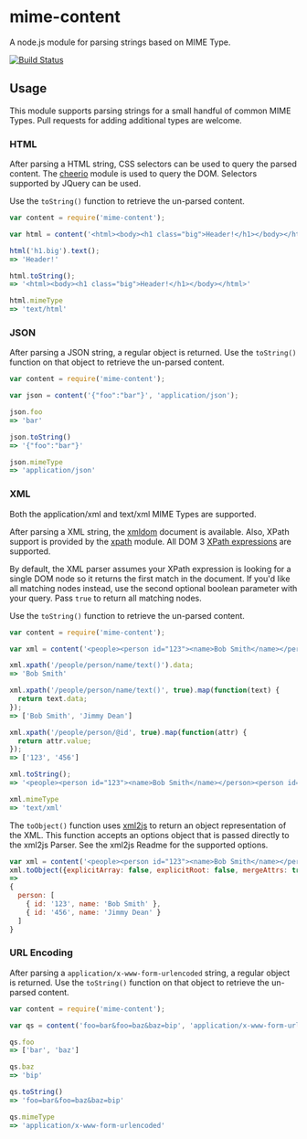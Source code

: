 # mime-content

A node.js module for parsing strings based on MIME Type.

[![Build Status](https://travis-ci.org/activeprospect/node-mime-content.png?branch=master)](https://travis-ci.org/activeprospect/node-mime-content)

## Usage

This module supports parsing strings for a small handful of common MIME Types. Pull requests for adding additional types
are welcome.


### HTML

After parsing a HTML string, CSS selectors can be used to query the parsed content. The [cheerio](https://github.com/MatthewMueller/cheerio) module
is used to query the DOM. Selectors supported by JQuery can be used.

Use the `toString()` function to retrieve the un-parsed content.

```javascript
var content = require('mime-content');

var html = content('<html><body><h1 class="big">Header!</h1></body></html>', 'text/html');

html('h1.big').text();
=> 'Header!'

html.toString();
=> '<html><body><h1 class="big">Header!</h1></body></html>'

html.mimeType
=> 'text/html'
```


### JSON

After parsing a JSON string, a regular object is returned. Use the `toString()` function on that object to retrieve
the un-parsed content.

```javascript
var content = require('mime-content');

var json = content('{"foo":"bar"}', 'application/json');

json.foo
=> 'bar'

json.toString()
=> '{"foo":"bar"}'

json.mimeType
=> 'application/json'
```


### XML

Both the application/xml and text/xml MIME Types are supported.

After parsing a XML string, the [xmldom](https://github.com/jindw/xmldom) document is available. Also, XPath support is
provided by the [xpath](https://github.com/goto100/xpath) module. All DOM 3 [XPath expressions](http://www.w3.org/TR/xpath/#section-Expressions)
are supported.

By default, the XML parser assumes your XPath expression is looking for a single DOM node so it returns the first match
in the document. If you'd like all matching nodes instead, use the second optional boolean parameter with your query. Pass
`true` to return all matching nodes.

Use the `toString()` function to retrieve the un-parsed content.

```javascript
var content = require('mime-content');

var xml = content('<people><person id="123"><name>Bob Smith</name></person><person id="456"><name>Jimmy Dean</name></person></people>', 'text/xml');

xml.xpath('/people/person/name/text()').data;
=> 'Bob Smith'

xml.xpath('/people/person/name/text()', true).map(function(text) {
  return text.data;
});
=> ['Bob Smith', 'Jimmy Dean']

xml.xpath('/people/person/@id', true).map(function(attr) {
  return attr.value;
});
=> ['123', '456']

xml.toString();
=> '<people><person id="123"><name>Bob Smith</name></person><person id="456"><name>Jimmy Dean</name></person></people>'

xml.mimeType
=> 'text/xml'
```

The `toObject()` function uses [xml2js](https://github.com/Leonidas-from-XIV/node-xml2js) to return an object representation
of the XML. This function accepts an options object that is passed directly to the xml2js Parser. See the xml2js Readme for
the supported options.

```javascript
var xml = content('<people><person id="123"><name>Bob Smith</name></person><person id="456"><name>Jimmy Dean</name></person></people>', 'text/xml');
xml.toObject({explicitArray: false, explicitRoot: false, mergeAttrs: true});
=>
{
  person: [
    { id: '123', name: 'Bob Smith' },
    { id: '456', name: 'Jimmy Dean' }
  ]
}
```


### URL Encoding

After parsing a `application/x-www-form-urlencoded` string, a regular object is returned. Use the `toString()` function
on that object to retrieve the un-parsed content.

```javascript
var content = require('mime-content');

var qs = content('foo=bar&foo=baz&baz=bip', 'application/x-www-form-urlencoded');

qs.foo
=> ['bar', 'baz']

qs.baz
=> 'bip'

qs.toString()
=> 'foo=bar&foo=baz&baz=bip'

qs.mimeType
=> 'application/x-www-form-urlencoded'
```
